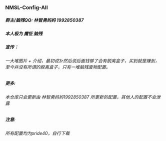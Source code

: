 ### NMSL-Config-All



##### 	群主/脑残QQ:  林智勇妈妈 1992850387

##### 	本人极为 魔怔 脑残



##### 	宣传：

###### 		一大堆图片 + 介绍，最初说3r然后说后面钱够了会有脱离盒子，买到就是赚到，至今并没有所谓的脱离盒子，只有一堆脑残废物配置。

##### 	更多:

###### 		本仓库只会更新由 林智勇妈妈1992850387 所更新的配置，其他人的配置不会泄露

##### 注意:

###### 所有配置均为pride40，自行下载
